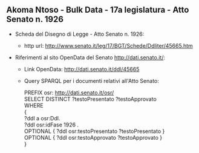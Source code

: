 ## Akoma Ntoso - Bulk Data - 17a legislatura - Atto Senato n. 1926 ##

* Scheda del Disegno di Legge - Atto Senato n. 1926:
	* http url: http://www.senato.it/leg/17/BGT/Schede/Ddliter/45665.htm

* Riferimenti al sito OpenData del Senato http://dati.senato.it/:
	* Link OpenData: http://dati.senato.it/ddl/45665
	* Query SPARQL per i documenti relativi all'Atto Senato:

        PREFIX osr: <http://dati.senato.it/osr/>  
		SELECT DISTINCT ?testoPresentato ?testoApprovato  
		WHERE  
		{  
		    ?ddl a osr:Ddl.  
		    ?ddl osr:idFase 1926 .  
		    OPTIONAL { ?ddl osr:testoPresentato ?testoPresentato }  
		    OPTIONAL { ?ddl osr:testoApprovato ?testoApprovato }  
		}
		